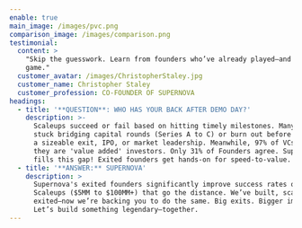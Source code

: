 ```yaml
---
enable: true
main_image: /images/pvc.png
comparison_image: /images/comparison.png
testimonial:
  content: >
    "Skip the guesswork. Learn from founders who’ve already played—and won—the
    game."
  customer_avatar: /images/ChristopherStaley.jpg
  customer_name: Christopher Staley
  customer_profession: CO-FOUNDER OF SUPERNOVA
headings:
  - title: '**QUESTION**: WHO HAS YOUR BACK AFTER DEMO DAY?'
    description: >-
      Scaleups succeed or fail based on hitting timely milestones. Many get
      stuck bridging capital rounds (Series A to C) or burn out before achieving
      a sizeable exit, IPO, or market leadership. Meanwhile, 97% of VCs claim
      they are 'value added' investors. Only 31% of Founders agree. Supernova
      fills this gap! Exited founders get hands-on for speed-to-value.
  - title: '**ANSWER:** SUPERNOVA'
    description: >
      Supernova's exited founders significantly improve success rates of
      Scaleups ($5MM to $100MM+) that go the distance. We’ve built, scaled, and
      exited—now we’re backing you to do the same. Big exits. Bigger impact.
      Let’s build something legendary—together.
---
```


